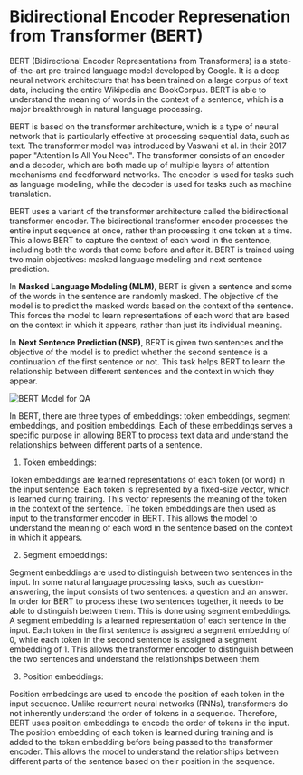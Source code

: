 # Bidirectional Encoder Represenation from Transformer (BERT)

BERT (Bidirectional Encoder Representations from Transformers) is a state-of-the-art pre-trained language model developed by Google. It is a deep neural network architecture that has been trained on a large corpus of text data, including the entire Wikipedia and BookCorpus. BERT is able to understand the meaning of words in the context of a sentence, which is a major breakthrough in natural language processing.

BERT is based on the transformer architecture, which is a type of neural network that is particularly effective at processing sequential data, such as text. The transformer model was introduced by Vaswani et al. in their 2017 paper "Attention Is All You Need". The transformer consists of an encoder and a decoder, which are both made up of multiple layers of attention mechanisms and feedforward networks. The encoder is used for tasks such as language modeling, while the decoder is used for tasks such as machine translation.

BERT uses a variant of the transformer architecture called the bidirectional transformer encoder. The bidirectional transformer encoder processes the entire input sequence at once, rather than processing it one token at a time. This allows BERT to capture the context of each word in the sentence, including both the words that come before and after it. BERT is trained using two main objectives: masked language modeling and next sentence prediction.

In **Masked Language Modeling (MLM)**, BERT is given a sentence and some of the words in the sentence are randomly masked. The objective of the model is to predict the masked words based on the context of the sentence. This forces the model to learn representations of each word that are based on the context in which it appears, rather than just its individual meaning.

In **Next Sentence Prediction (NSP)**, BERT is given two sentences and the objective of the model is to predict whether the second sentence is a continuation of the first sentence or not. This task helps BERT to learn the relationship between different sentences and the context in which they appear.

![BERT Model for QA](https://external-content.duckduckgo.com/iu/?u=https%3A%2F%2Ftse2.mm.bing.net%2Fth%3Fid%3DOIP.1UuXPxv_1thFXJKSfQT1nQHaDP%26pid%3DApi&f=1&ipt=89a6f6b960ccf2484aee5bdf265525854385d7dbf2e733e2b9d868f2875ef8fc&ipo=images)

In BERT, there are three types of embeddings: token embeddings, segment embeddings, and position embeddings. Each of these embeddings serves a specific purpose in allowing BERT to process text data and understand the relationships between different parts of a sentence.

1. Token embeddings:

Token embeddings are learned representations of each token (or word) in the input sentence. Each token is represented by a fixed-size vector, which is learned during training. This vector represents the meaning of the token in the context of the sentence. The token embeddings are then used as input to the transformer encoder in BERT. This allows the model to understand the meaning of each word in the sentence based on the context in which it appears.

2. Segment embeddings:

Segment embeddings are used to distinguish between two sentences in the input. In some natural language processing tasks, such as question-answering, the input consists of two sentences: a question and an answer. In order for BERT to process these two sentences together, it needs to be able to distinguish between them. This is done using segment embeddings. A segment embedding is a learned representation of each sentence in the input. Each token in the first sentence is assigned a segment embedding of 0, while each token in the second sentence is assigned a segment embedding of 1. This allows the transformer encoder to distinguish between the two sentences and understand the relationships between them.

3. Position embeddings:

Position embeddings are used to encode the position of each token in the input sequence. Unlike recurrent neural networks (RNNs), transformers do not inherently understand the order of tokens in a sequence. Therefore, BERT uses position embeddings to encode the order of tokens in the input. The position embedding of each token is learned during training and is added to the token embedding before being passed to the transformer encoder. This allows the model to understand the relationships between different parts of the sentence based on their position in the sequence.
